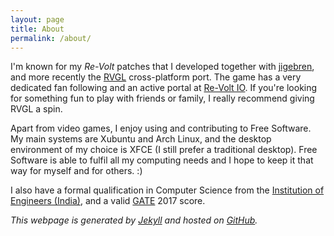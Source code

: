 ```yaml
---
layout: page
title: About
permalink: /about/
---
```


I'm known for my *Re-Volt* patches that I developed together with [jigebren], and more recently the [RVGL] cross-platform port. The game has a very dedicated fan following and an active portal at [Re-Volt IO]. If you're looking for something fun to play with friends or family, I really recommend giving RVGL a spin.

Apart from video games, I enjoy using and contributing to Free Software. My main systems are Xubuntu and Arch Linux, and the desktop environment of my choice is XFCE (I still prefer a traditional desktop). Free Software is able to fulfil all my computing needs and I hope to keep it that way for myself and for others. :)

I also have a formal qualification in Computer Science from the [Institution of Engineers (India)], and a valid [GATE] 2017 score.

*This webpage is generated by [Jekyll] and hosted on [GitHub].*

[jigebren]: http://jigebren.free.fr
[RVGL]: http://rv12.revoltzone.net/rvgl.php
[Re-Volt IO]: http://www.re-volt.io

[Institution of Engineers (India)]: https://www.ieindia.org
[GATE]: https://en.wikipedia.org/wiki/Graduate_Aptitude_Test_in_Engineering

[Jekyll]: https://jekyllrb.com
[GitHub]: https://github.com
